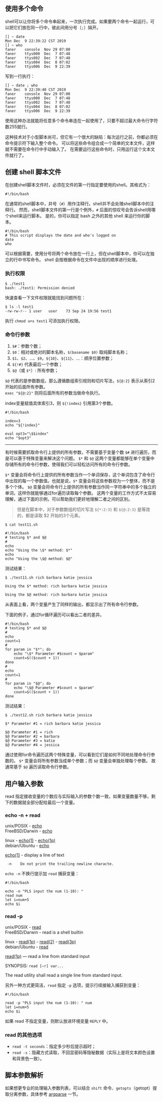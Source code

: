 
## 使用多个命令

shell可以让你将多个命令串起来，一次执行完成。如果要两个命令一起运行，可以把它们放在同一行中，彼此间用分号（`;`）隔开。

```
[] ~ date
Mon Dec  9 22:39:22 CST 2019
[] ~ who
faner    console  Nov 29 07:00
faner    ttys000  Dec  7 07:48
faner    ttys002  Dec  7 07:48
faner    ttys004  Dec  8 07:02
faner    ttys006  Dec  9 22:39
```

写到一行执行：

```
[] ~ date ; who
Mon Dec  9 22:39:40 CST 2019
faner    console  Nov 29 07:00
faner    ttys000  Dec  7 07:48
faner    ttys002  Dec  7 07:48
faner    ttys004  Dec  8 07:02
faner    ttys006  Dec  9 22:39
```

使用这种办法就能将任意多个命令串连在一起使用了，只要不超过最大命令行字符数255就行。

这种技术对于小型脚本尚可，但它有一个很大的缺陷：每次运行之前，你都必须在命令提示符下输入整个命令。
可以将这些命令组合成一个简单的文本文件，这样就不需要在命令行中手动输入了。
在需要运行这些命令时，只用运行这个文本文件就行了。

## 创建 shell 脚本文件

在创建shell脚本文件时，必须在文件的第一行指定要使用的shell。其格式为：

```
#!/bin/bash

```

在通常的shell脚本中，井号（`#`）用作注释行。shell并不会处理shell脚本中的注释行。
然而，shell脚本文件的第一行是个例外，`#` 后面的惊叹号会告诉shell用哪个shell来运行脚本。
是的，你可以指定 bash 之外的其他 shell 来运行你的脚本。

```Shell
#!/bin/bash
# This script displays the date and who's logged on
date
who
```

可以根据需要，使用分号将两个命令放在一行上，但在shell脚本中，你可以在独立的行中书写命令。
shell 会按根据命令在文件中出现的顺序进行处理。

### 执行权限

```
$ ./test1
bash: ./test1: Permission denied
```

快速查看一下文件权限就能找到问题所在：

```
$ ls -l test1
-rw-rw-r-- 1 user   user    73 Sep 24 19:56 test1
```

执行 `chmod u+x test1` 可添加执行权限。

### 命令行参数

1. `$#`：参数个数；  
2. `$0`：相对或绝对的脚本名称，`$(basename $0)` 取纯脚本名称；  
3. `$1`、`$2`、...、`$9`，`${10}`、`${11}`、...：顺序位置参数；  
4. `${!#}` 代表最后一个参数；  
5. `$@`（或 `$*`）: 所有参数；  

`$@` 代表的是参数数组，那么遵循数组索引规则和切片写法，`${@:2}` 表示从索引2开始的后面所有参数。  
`exec "${@:2}"` 则将后面所有的参数当做命令执行。  

index变量赋值具体索引3，则 `${!index}` 引用第3个参数。

```Shell
#!/bin/bash

index=3
echo "${!index}"

eval opt3="\$$index"
echo "$opt3"
```

---

有时候需要抓取命令行上提供的所有参数，不需要基于变量个数 `$#` 进行遍历，而是可以基于特殊变量来解决这个问题。
`$*` 和 `$@` 这两个变量都能够在单个变量中存储所有的命令行参数，使得我们可以轻松访问所有的命令行参数。

`$*` 变量会将命令行上提供的所有参数当作一个单词保存，这个单词包含了命令行中出现的每一个参数值。也就是说，`$*` 变量会将这些参数视为一个整体，而不是多个个体。
`$@` 变量会将命令行上提供的所有参数当作同一字符串中的多个独立的单词，这样你就能够通过for遍历读取每个参数。
这两个变量的工作方式不太容易理解，通过下面的示例，可以帮助我们更好地理解二者之间的区别。

> 但是在脚本中，对于参数数组的切片写法 `${*:2:3}` 和 `${@:2:3}` 是等效的，都是读取 $2 开始的3个元素。

```Shell
$ cat test11.sh

#!/bin/bash
# testing $* and $@ 
#
echo
echo "Using the \$* method: $*"
echo
echo "Using the \$@ method: $@"
```

测试结果：

```Shell
$ ./test11.sh rich barbara katie jessica

Using the $* method: rich barbara katie jessica

Using the $@ method: rich barbara katie jessica
```

从表面上看，两个变量产生了同样的输出，都显示出了所有命令行参数。

下面的例子，通过for循环遍历可以看出二者的差异。

```Shell
#!/bin/bash
# testing $* and $@
#
echo
count=1
#
for param in "$*"; do
    echo "\$* Parameter #$count = $param"
    count=$(($count + 1))
done
#
echo
count=1
#
for param in "$@"; do
    echo "\$@ Parameter #$count = $param"
    count=$(($count + 1))
done
```

测试结果：

```Shell
$ ./test12.sh rich barbara katie jessica

$* Parameter #1 = rich barbara katie jessica

$@ Parameter #1 = rich
$@ Parameter #2 = barbara
$@ Parameter #3 = katie
$@ Parameter #4 = jessica
```

通过使用for命令遍历这两个特殊变量，可以看到它们是如何不同地处理命令行参数的。
`$*` 变量会将所有参数当成单个参数；而 `$@` 变量会单独处理每个参数。
故通常基于 `$@` 遍历读取命令行参数。

## 用户输入参数

read 指定接收变量的个数应与实际输入的参数个数一致，如果变量数量不够，剩下的数据就全部分配给最后一个变量。

### echo -n + read

unix/POSIX - [echo](https://pubs.opengroup.org/onlinepubs/9699919799/utilities/echo.html)  
FreeBSD/Darwin - [echo](https://www.freebsd.org/cgi/man.cgi?query=echo)  

linux - [echo(1)](https://man7.org/linux/man-pages/man1/echo.1.html) - [echo(1p)](https://man7.org/linux/man-pages/man1/echo.1p.html)  
debian/Ubuntu - [echo](https://manpages.debian.org/buster/coreutils/echo.1.en.html)  

[echo(1)](https://man7.org/linux/man-pages/man1/echo.1.html) - display a line of text

```
 -n    Do not print the trailing newline characte.
```

`echo -n` 不换行提示加 `read` 捕获变量：

```
#!/bin/bash

echo -n "PLS input the num (1-10): "
read num
let i=num+5
echo $i
```

### read -p

unix/POSIX - [read](https://pubs.opengroup.org/onlinepubs/9699919799/utilities/read.html)  
FreeBSD/Darwin - read is a shell builtin  

linux - [read(1p)](https://man7.org/linux/man-pages/man1/read.1p.html) - [read(2)](https://man7.org/linux/man-pages/man2/read.2.html) - [read(3p)](https://man7.org/linux/man-pages/man3/read.3p.html)  
debian/Ubuntu - [read](https://manpages.debian.org/buster/manpages-zh/read.1.zh_CN.html)  

[read(1p)](https://man7.org/linux/man-pages/man1/read.1p.html) — read a line from standard input

SYNOPSIS: `read [−r] var...`

The read utility shall read a single line from standard input.

另外一种方式更简洁，`read` 指定 `-p` 选项，提示行续接输入捕获到变量：

```
#!/bin/bash

read -p "PLS input the num (1-10): " num
let i=num+5
echo $i
```

如果 read 不指定变量，则默认放进环境变量 `REPLY` 中。

### read 的其他选项

- `read -t seconds`：指定多少秒后提示超时；  
- `read -s`：隐藏方式读取，不回显密码等隐秘数据（实际上是将文本颜色设置和背景色一致）。  

## 脚本参数解析

如果想更专业的处理输入参数列表，可以结合 `shift` 命令、`getopts`（getopt）提取分离参数，具体参考 [argparse](./argparse.md) 一节。
